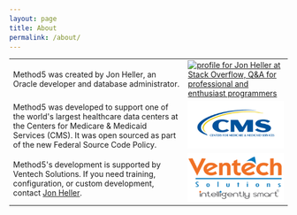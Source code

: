 ```yaml
---
layout: page
title: About
permalink: /about/
---
```


<table>

  <tr>
    <td class="vertical_align_middle">
      Method5 was created by Jon Heller, an Oracle developer and database administrator.
    </td>
    <td class="vertical_align_middle">
      <a href="http://stackoverflow.com/users/409172/jon-heller">
      <img src="https://stackoverflow.com/users/flair/409172.png" width="208" height="58" alt="profile for Jon Heller at Stack Overflow, Q&amp;A for professional and enthusiast programmers" title="profile for Jon Heller at Stack Overflow, Q&amp;A for professional and enthusiast programmers">
    </a>
    </td>
  </tr>

  <tr>
    <td class="vertical_align_middle">
      Method5 was developed to support one of the world's largest healthcare data centers at the Centers for Medicare & Medicaid Services (CMS).  It was open sourced as part of the new Federal Source Code Policy.
    </td>
    <td class="vertical_align_middle">
      <a href="https://www.cms.gov">
      <img src="/images/CMS-logo.png" width="400">
      </a>
    </td>
  </tr>

  <tr>
    <td class="vertical_align_middle">
      Method5's development is supported by Ventech Solutions.  If you need training, configuration, or custom development, contact <a href="mailto:hjon@ventechsolutions.com?Subject=Method5" target="_top">Jon Heller</a>.      
    </td>
    <td class="vertical_align_middle">
      <a href="http://www.ventechsolutions.com/">
      <img src="/images/ventechsolutions-logo2016_USA.png" width="400">
      </a>
    </td>
  </tr>

</table>
